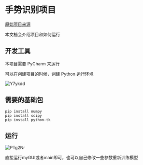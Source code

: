 # 手势识别项目

[原始项目来源](https://blog.csdn.net/qq_41562704/article/details/88975569)

本文档会介绍项目和如何运行

## 开发工具

本项目需要 PyCharm 来运行

可以在创建项目的时候，创建 Python 运行环境

![Y7ykdd](https://upiclw.oss-cn-beijing.aliyuncs.com/uPic/Y7ykdd.png)

## 需要的基础包

```shell
pip install numpy
pip install scipy
pip install python-tk
```

## 运行

![PTg2Nr](https://upiclw.oss-cn-beijing.aliyuncs.com/uPic/PTg2Nr.png)

直接运行myGUI或者main即可，也可以自己修改一些参数重新训练模型